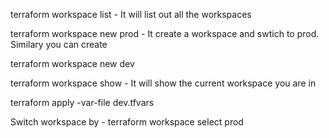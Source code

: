 terraform workspace list - It will list out all the workspaces

terraform workspace new prod - It create a workspace and swtich to prod. Similary you can create

terraform workspace new dev

terraform workspace show - It will show the current workspace you are in

terraform apply -var-file dev.tfvars

Switch workspace by - terraform workspace select prod